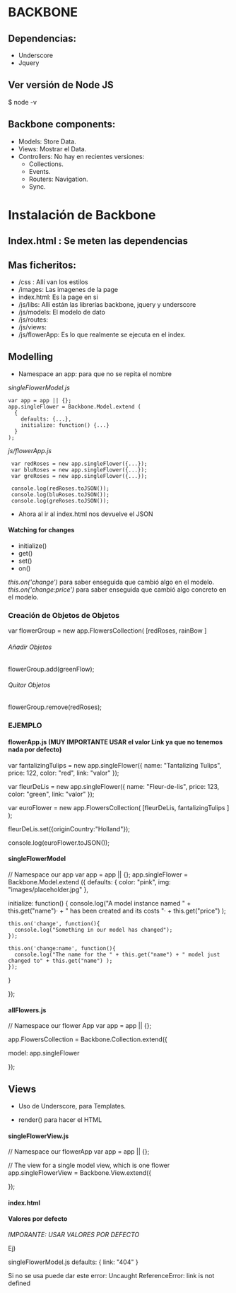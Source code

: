 # BACKBONE

## Dependencias:

  - Underscore
  - Jquery

## Ver versión de Node JS
$ node -v

## Backbone components:
 - Models: Store Data.
 - Views: Mostrar el Data.
 - Controllers: No hay en recientes versiones:
    - Collections.
    - Events.
    - Routers: Navigation.
    - Sync.

# Instalación de Backbone

## Index.html : Se meten las dependencias

  <!-- Order Matters ! -->

  <!-- Dependencias  -->
  <script src="js/libs/jquery.js"></script>
  <script src="js/libs/underscore.js"></script>
  <script src="js/libs/backbone.js"></script>

  <!-- Models  -->
  <script src="js/models/singleFlowerModel.js"></script>

  <!-- Views  -->
  <script src="js/views/singleFlowerView.js"></script>
  <script src="js/views/allFlowersView.js"></script>

  <!-- Collections  -->
  <script src="js/collections/allFlowers.js"></script>

  <!-- Routes  -->
  <script src="js/routes/router.js"></script>

  <!-- App que necesita todo lo anterior ! -->
  <script src="js/flowerApp.js"></script>

## Mas ficheritos:

 - /css : Allí van los estilos
 - /images: Las imagenes de la page
 - index.html: Es la page en si
 - /js/libs: Allí están las librerías backbone, jquery y underscore
 - /js/models: El modelo de dato
 - /js/routes:
 - /js/views:
 - /js/flowerApp: Es lo que realmente se ejecuta en el index.

## Modelling

 - Namespace an app: para que no se repita el nombre 

  *singleFlowerModel.js*

    var app = app || {};
    app.singleFlower = Backbone.Model.extend (
      {
        defaults: {...},
        initialize: function() {...}
      }
    );

  *js/flowerApp.js*

     var redRoses = new app.singleFlower({...});
     var bluRoses = new app.singleFlower({...});
     var greRoses = new app.singleFlower({...});

     console.log(redRoses.toJSON());
     console.log(bluRoses.toJSON());
     console.log(greRoses.toJSON());

 - Ahora al ir al index.html nos devuelve el JSON

#### Watching for changes

 - initialize()
 - get()
 - set()
 - on()

 *this.on('change')* para saber enseguida que cambió algo en el modelo.
 *this.on('change:price')* para saber enseguida que cambió algo concreto en el modelo.

### Creación de Objetos de Objetos

var flowerGroup = new app.FlowersCollection(
  [redRoses, rainBow ]

###### Añadir Objetos

flowerGroup.add(greenFlow);

###### Quitar Objetos

flowerGroup.remove(redRoses);

### EJEMPLO

#### flowerApp.js (MUY IMPORTANTE USAR el valor Link ya que no tenemos nada por defecto)
var fantalizingTulips = new app.singleFlower({
 name: "Tantalizing Tulips",
 price: 122,
 color: "red",
 link: "valor"
});

var fleurDeLis = new app.singleFlower({
 name: "Fleur-de-lis",
 price: 123,
 color: "green",
 link: "valor"
});

var euroFlower = new app.FlowersCollection(
  [fleurDeLis, fantalizingTulips ]
);

fleurDeLis.set({originCountry:"Holland"});

console.log(euroFlower.toJSON());


#### singleFlowerModel


// Namespace our app
var app = app || {};
app.singleFlower = Backbone.Model.extend ({
  defaults: {
    color: "pink",
    img: "images/placeholder.jpg"
  },

  initialize: function() {
    console.log("A model instance named " + this.get("name")·
               +  " has been created and its costs "·
               + this.get("price")
               );

    this.on('change', function(){
      console.log("Something in our model has changed");
    });

    this.on('change:name', function(){
      console.log("The name for the " + this.get("name") + " model just changed to" + this.get("name") );
    });


  }

});


#### allFlowers.js


// Namespace our flower App
 var app = app || {};

app.FlowersCollection = Backbone.Collection.extend({

  model: app.singleFlower

});


## Views

- Uso de Underscore, para Templates.

- render() para hacer el HTML

#### singleFlowerView.js

// Namespace our flowerApp
var app = app || {};

// The view for a single model view, which is one flower
app.singleFlowerView = Backbone.View.extend({

});

#### index.html

 <script id="flowerElement" type="text/template">
    <a href="#<%= link %>">
         <img src="<%= img %>" 
              alt="<%= name %>" 
            class="image" />
    </a>
    <ul>
      <li class="flowerInfo">
              Name:<%= name %>
      </li>
      <li class="flowerInfo">
              Price:<%= price %>
      </li>
      <li class="flowerInfo">
              Color:<%= color %>
      </li>
    </ul>
  </script>

#### Valores por defecto

*IMPORANTE: USAR VALORES POR DEFECTO*

Ej)

 singleFlowerModel.js
   defaults: {
      link: "404"
   }

Si no se usa puede dar este error:
 Uncaught ReferenceError: link is not defined


